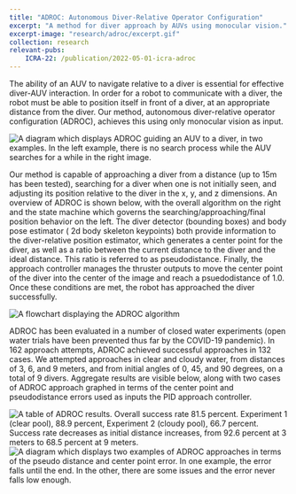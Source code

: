 ```yaml
---
title: "ADROC: Autonomous Diver-Relative Operator Configuration"
excerpt: "A method for diver approach by AUVs using monocular vision."
excerpt-image: "research/adroc/excerpt.gif"
collection: research
relevant-pubs: 
    ICRA-22: /publication/2022-05-01-icra-adroc
---
```

The ability of an AUV to navigate relative to a diver is essential for effective diver-AUV interaction.  In order for a robot to communicate with a diver, the robot must be able to position itself in front of a diver, at an appropriate distance from the diver. Our method, autonomous diver-relative operator configuration (ADROC), achieves this using only monocular vision as input. 

![A diagram which displays ADROC guiding an AUV to a diver, in two examples. In the left example, there is no search process while the AUV searches for a while in the right image.](https://michaelscottfulton.com/images/research/adroc/figure1.png "Figure 1")

Our method is capable of approaching a diver from a distance (up to 15m has been tested), searching for a diver when one is not initially seen, and adjusting its position relative to the diver in the x, y, and z dimensions. An overview of ADROC is shown below, with the overall algorithm on the right and the state machine which governs the searching/approaching/final position behavior on the left. The diver detector (bounding boxes) and body pose estimator ( 2d body skeleton keypoints) both provide information to the diver-relative position estimator, which generates a center point for the diver, as well as a ratio between the current distance to the diver and the ideal distance. This ratio is referred to as pseudodistance. Finally, the approach controller manages the thruster outputs to move the center point of the diver into the center of the image and reach a psuedodistance of 1.0. Once these conditions are met, the robot has approached the diver successfully.

![A flowchart displaying the ADROC algorithm](https://michaelscottfulton.com/images/research/adroc/flowchart.png "Flowchart")

ADROC has been evaluated in a number of closed water experiments (open water trials have been prevented thus far by the COVID-19 pandemic). In 162 approach attempts, ADROC achieved successful approaches in 132 cases. We attempted approaches in clear and cloudy water, from distances of 3, 6, and 9 meters, and from initial angles of 0, 45, and 90 degrees, on a total of 9 divers. Aggregate results are visible below, along with two cases of ADROC approach graphed in terms of the center point and pseudodistance errors used as inputs the PID approach controller.

![A table of ADROC results. Overall success rate 81.5 percent. Experiment 1 (clear pool), 88.9 percent, Experiment 2 (cloudy pool), 66.7 percent. Success rate decreases as initial distance increases, from 92.6 percent at 3 meters to 68.5 percent at 9 meters. ](https://michaelscottfulton.com/images/research/adroc/table2.png "Table 2")
![A diagram which displays two examples of ADROC approaches in terms of the pseudo distance and center point error. In one example, the error falls until the end. In the other, there are some issues and the error never falls low enough.](https://michaelscottfulton.com/images/research/adroc/figure5.png "Figure 5")

